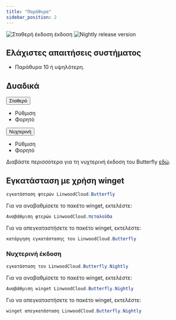 ```yaml
---
title: "Παράθυρα"
sidebar_position: 2
---
```


![Σταθερή έκδοση έκδοση](https://img.shields.io/badge/dynamic/yaml?color=c4840d&label=Stable&query=%24.version&url=https%3A%2F%2Fraw.githubusercontent.com%2FLinwoodDev%2Fbutterfly%2Fstable%2Fapp%2Fpubspec.yaml&style=for-the-badge) ![Nightly release version](https://img.shields.io/badge/dynamic/yaml?color=f7d28c&label=Nightly&query=%24.version&url=https%3A%2F%2Fraw.githubusercontent.com%2FLinwoodDev%2Fbutterfly%2Fnightly%2Fapp%2Fpubspec.yaml&style=for-the-badge)

## Ελάχιστες απαιτήσεις συστήματος

* Παράθυρα 10 ή υψηλότερη.

## Δυαδικά

<div className="row margin-bottom--lg padding--sm">
<div className="dropdown dropdown--hoverable margin--sm">
  <button className="button button--outline button--info button--lg">Σταθερό</button>
  <ul className="dropdown__menu">
    <li>
      <DownloadButton after="/downloads/post-windows" className="dropdown__link" href="https://github.com/LinwoodDev/butterfly/releases/download/stable/linwood-butterfly-windows-setup.exe">
        Ρύθμιση
      </DownloadButton>
    </li>
    <li>
      <DownloadButton after="/downloads/post-windows" className="dropdown__link" href="https://github.com/LinwoodDev/butterfly/releases/download/stable/linwood-butterfly-windows.zip">
        Φορητό
      </DownloadButton>
    </li>
  </ul>
</div>
<div className="dropdown dropdown--hoverable margin--sm">
  <button className="button button--outline button--danger button--lg">Νυχτερινή</button>
  <ul className="dropdown__menu">
    <li>
      <DownloadButton after="/downloads/post-windows" className="dropdown__link" href="https://github.com/LinwoodDev/butterfly/releases/download/nightly/linwood-butterfly-windows-setup.exe">
        Ρύθμιση
      </DownloadButton>
    </li>
    <li>
      <DownloadButton after="/downloads/post-windows" className="dropdown__link" href="https://github.com/LinwoodDev/butterfly/releases/download/nightly/linwood-butterfly-windows.zip">
        Φορητό
      </DownloadButton>
    </li>
  </ul>
</div>
</div>

Διαβάστε περισσότερα για τη νυχτερινή έκδοση του Butterfly [εδώ](/nightly).

## Εγκατάσταση με χρήση winget

```powershell
εγκατάσταση φτερών LinwoodCloud.Butterfly
```

Για να αναβαθμίσετε το πακέτο winget, εκτελέστε:

```powershell
Αναβάθμιση φτερών LinwoodCloud.πεταλούδα
```

Για να απεγκαταστήσετε το πακέτο winget, εκτελέστε:

```powershell
κατάργηση εγκατάστασης του LinwoodCloud.Butterfly
```

### Νυχτερινή έκδοση

```powershell
εγκατάσταση του LinwoodCloud.Butterfly.Nightly
```

Για να αναβαθμίσετε το πακέτο winget, εκτελέστε:

```powershell
Αναβάθμιση winget LinwoodCloud.Butterfly.Nightly
```

Για να απεγκαταστήσετε το πακέτο winget, εκτελέστε:

```powershell
winget απεγκατάσταση LinwoodCloud.Butterfly.Nightly
```
